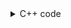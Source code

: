 <details><summary>C++ code</summary>

Runtime `88 ms` Beats `52.59%`.<br>
Memory `12.2 MB` Beats `30.23%`.

![](../../../../assets/944.png)

</details>
